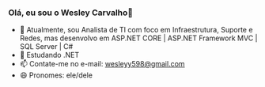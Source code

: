 ### Olá, eu sou o Wesley Carvalho👋

- 🔭 Atualmente, sou Analista de TI com foco em Infraestrutura, Suporte e Redes,
  mas desenvolvo em ASP.NET CORE | ASP.NET Framework MVC | SQL Server | C#
- 🌱 Estudando .NET
- 📫 Contate-me no e-mail: wesleyy598@gmail.com
- 😄 Pronomes: ele/dele
